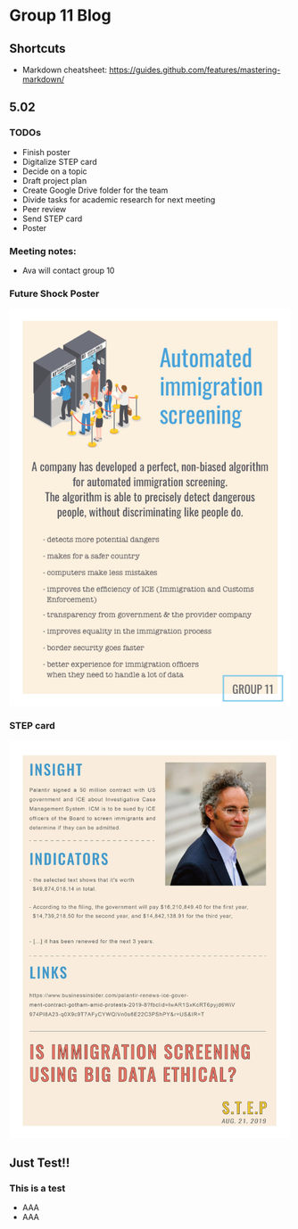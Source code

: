 # Group 11 Blog
## Shortcuts 
* Markdown cheatsheet: https://guides.github.com/features/mastering-markdown/

## 5.02
### TODOs
* Finish poster
* Digitalize STEP card
* Decide on a topic 
* Draft project plan
* Create Google Drive folder for the team
* Divide tasks for academic research for next meeting
* Peer review
* Send STEP card
* Poster

### Meeting notes:
* Ava will contact group 10

### Future Shock Poster
![Image of future shock poster](A4_V2.png)

### STEP card
![Image of STEP card](STEP.jpg)

## Just Test!!
### This is a test
* AAA
* AAA

